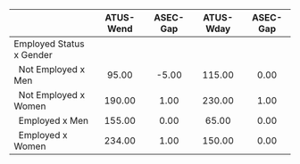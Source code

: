 
|                      |    ATUS-Wend |     ASEC-Gap |    ATUS-Wday |     ASEC-Gap |
| -------------------- | :----------: | :----------: | :----------: | :----------: |
| Employed Status x Gender |              |              |              |              |
| &nbsp;&nbsp;Not Employed x Men |        95.00 |        -5.00 |       115.00 |         0.00 |
| &nbsp;&nbsp;Not Employed x Women |       190.00 |         1.00 |       230.00 |         1.00 |
| &nbsp;&nbsp;Employed x Men |       155.00 |         0.00 |        65.00 |         0.00 |
| &nbsp;&nbsp;Employed x Women |       234.00 |         1.00 |       150.00 |         0.00 |

